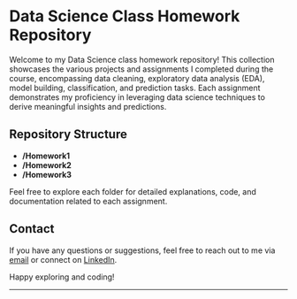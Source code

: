 # Data Science Class Homework Repository

Welcome to my Data Science class homework repository! This collection showcases the various projects and assignments I completed during the course, encompassing data cleaning, exploratory data analysis (EDA), model building, classification, and prediction tasks. Each assignment demonstrates my proficiency in leveraging data science techniques to derive meaningful insights and predictions.



## Repository Structure

- **/Homework1** 
- **/Homework2** 
- **/Homework3**

Feel free to explore each folder for detailed explanations, code, and documentation related to each assignment.


## Contact

If you have any questions or suggestions, feel free to reach out to me via [email](mailto:sravyalenka09@gmail.com) or connect on [LinkedIn](https://www.linkedin.com/in/sravya-lenka/ ).

Happy exploring and coding!

---

